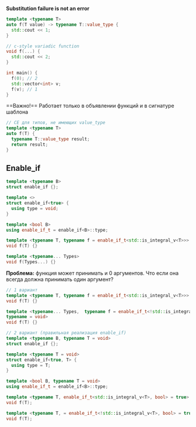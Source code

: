 **Substitution failure is not an error**
```c++
template <typename T>
auto f(T value) -> typename T::value_type {
  std::cout << 1;
}

// c-style variadic function
void f(...) {
  std::cout << 2;
}

int main() {
  f(0); // 2
  std::vector<int> v;
  f(v); // 1
}
```

==Важно!== Работает только в объявлении функций и в сигнатуре шаблона
```c++
// CE для типов, не имеющих value_type
template <typename T>
auto f(T) {
  typename T::value_type result;
  return result;
}
```

## Enable_if
```c++
template <typename B>
struct enable_if {};

template <>
struct enable_if<true> {
  using type = void;
}

template <bool B>
using enable_if_t = enable_if<B>::type;

template <typename T, typename f = enable_if_t<std::is_integral_v<T>>>
void f(T) {}

template <typename... Types>
void f(Types...) {}
```

**Проблема:** функция может принимать и 0 аргументов. Что если она всегда должна принимать один аргумент?

```c++
// 1 вариант
template <typename T, typename f = enable_if_t<std::is_integral_v<T>>>
void f(T) {}

template <typename... Types,  typename f = enable_if_t<!std::is_integral_v<T>>,
typename = void>
void f(T) {}

// 2 вариант (правильная реализация enable_if)
template <typename B, typename T = void>
struct enable_if {};

template <typename T = void>
struct enable_if<true, T> {
  using type = T;
}

template <bool B, typename T = void>
using enable_if_t = enable_if<B>::type;

template <typename T, enable_if_t<std::is_integral_v<T>, bool> = true>
void f(T);

template <typename T, = enable_if_t<!std::is_integral_v<T>, bool> = true>
void f(T);
```

